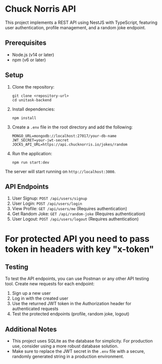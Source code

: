 # Chuck Norris API

This project implements a REST API using NestJS with TypeScript, featuring user authentication, profile management, and a random joke endpoint.

## Prerequisites

- Node.js (v14 or later)
- npm (v6 or later)

## Setup

1. Clone the repository:
   ```
   git clone <repository-url>
   cd unitask-backend
   ```

2. Install dependencies:
   ```
   npm install
   ```

3. Create a `.env` file in the root directory and add the following:
   ```
   MONGO_URL=mongodb://localhost:27017/your-db-name
   JWT_SECRET=your-jwt-secret
   JOCKS_API_URL=https://api.chucknorris.io/jokes/random
   ```

4. Run the application:
   ```
   npm run start:dev
   ```

The server will start running on `http://localhost:3000`.

## API Endpoints

1. User Signup: `POST /api/users/signup`
2. User Login: `POST /api/users/login`
3. View Profile: `GET /api/users/me` (Requires authentication) 
4. Get Random Joke: `GET /api/random-joke` (Requires authentication)
5. User Logout: `POST /api/users/logout` (Requires authentication)

# For protected API you need to pass token in headers with key "x-token" 


## Testing

To test the API endpoints, you can use Postman or any other API testing tool. Create new requests for each endpoint:

1. Sign up a new user
2. Log in with the created user
3. Use the returned JWT token in the Authorization header for authenticated requests
4. Test the protected endpoints (profile, random joke, logout)

## Additional Notes

- This project uses SQLite as the database for simplicity. For production use, consider using a more robust database solution.
- Make sure to replace the JWT secret in the `.env` file with a secure, randomly generated string in a production environment.